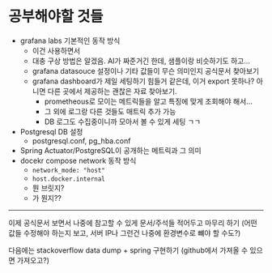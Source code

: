 # 공부해야할 것들

- grafana labs 기본적인 동작 방식
  - 이건 사용하면서
  - 대충 구상 방법은 알겠음. AI가 짜준거긴 한데, 샘플이랑 비슷하기도 하고...
  - grafana datasouce 설정이나 기타 값들이 무슨 의미인지 공식문서 찾아보기
  - grafana dashboard가 제일 세팅하기 힘들거 같은데, 이거 export 못하나? 아니면 다른 곳에서 제공하는 괜찮은 자료 찾아보기.
    - prometheous로 모이는 메트릭들을 알고 특징에 맞게 조회해야 해서...
    - 그 외에 로그랑 다른 것들도 매트릭 추가 가능
    - DB 로그도 수집중이니까 모아서 볼 수 있게 세팅 ㄱㄱ
- Postgresql DB 설정
  - postgresql.conf, pg_hba.conf
- Spring Actuator/PostgreSQL이 공개하는 메트릭과 그 의미
- docekr compose network 동작 방식
  - `network_mode: "host"`
  - `host.docker.internal`
  - 뭔 브릿지?
  - 가 뭔지??

----

이제 공식문서 보면서 나중에 참고할 수 있게 문서/주석들 적어두고 마무리 하기
(어떤 값들 수정해야 하는지 보고, 서버 IP나 그런건 나중에 환경변수로 뺴야 할 수도?)

다음에는 stackoverflow data dump + spring 구현하기 (github에서 가져올 수 있으면 가져오고?)
